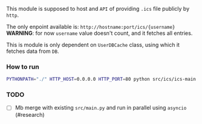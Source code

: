 

This module is supposed to host and `API` of providing `.ics` file publicly by `http`.

The only enpoint available is: `http://hostname:port/ics/{username}` <br>
**WARNING**: for now `username` value doesn't count, and it fetches all entries.

This is module is only dependent on `UserDBCache` class, using which it fetches data from `DB`.

### How to run

```bash
PYTHONPATH="./" HTTP_HOST=0.0.0.0 HTTP_PORT=80 python src/ics/ics-main.py
```

### TODO 

- [ ] Mb merge with existing `src/main.py` and run in parallel using `asyncio` (#research)

